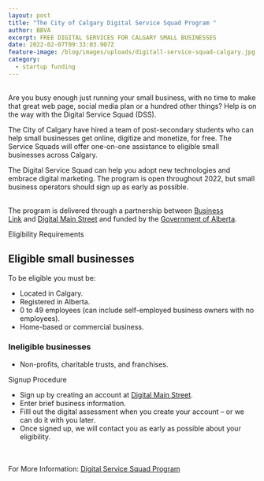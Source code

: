 ```yaml
---
layout: post
title: "The City of Calgary Digital Service Squad Program "
author: BBVA
excerpt: FREE DIGITAL SERVICES FOR CALGARY SMALL BUSINESSES
date: 2022-02-07T09:33:03.907Z
feature-image: /blog/images/uploads/digitall-service-squad-calgary.jpg
category:
  - startup funding
---
```

\
Are you busy enough just running your small business, with no time to make that great web page, social media plan or a hundred other things? Help is on the way with the Digital Service Squad (DSS).

The City of Calgary have hired a team of post-secondary students who can help small businesses get online, digitize and monetize, for free. The Service Squads will offer one-on-one assistance to eligible small businesses across Calgary.

The Digital Service Squad can help you adopt new technologies and embrace digital marketing. The program is open throughout 2022, but small business operators should sign up as early as possible. 

\
The program is delivered through a partnership between [Business Link](https://businesslink.ca/) and [Digital Main Street](https://digitalmainstreet.ca/business-account/registration/) and funded by the [Government of Alberta](https://www.alberta.ca/jobs-economy-and-innovation.aspx).



Eligibility Requirements

## Eligible small businesses

To be eligible you must be:

* Located in Calgary.
* Registered in Alberta.
* 0 to 49 employees (can include self-employed business owners with no employees).
* Home-based or commercial business.



### Ineligible businesses

* Non-profits, charitable trusts, and franchises.



Signup Procedure



* Sign up by creating an account at [Digital Main Street](https://digitalmainstreet.ca/business-account/registration/).
* Enter brief business information.
* Filll out the digital assessment when you create your account – or we can do it with you later.
* Once signed up, we will contact you as early as possible about your eligibility.

\
\
For More Information: [Digital Service Squad Program](https://www.calgary.ca/business-economy/investment-and-support/digital-service-squad-program.html)